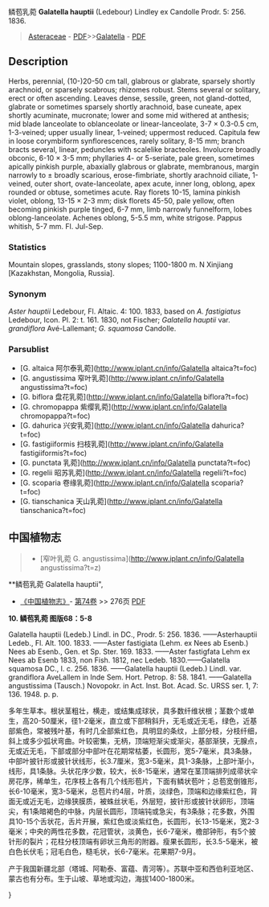 鳞苞乳菀 **Galatella hauptii** (Ledebour) Lindley ex Candolle Prodr. 5: 256. 1836.

> [Asteraceae](http://www.iplant.cn/info/Asteraceae?t=foc) - [PDF](http://www.iplant.cn/foc/pdf/Asteraceae.pdf)>>[Galatella](http://www.iplant.cn/info/Galatella?t=foc) - [PDF](http://www.iplant.cn/foc/pdf/Galatella.pdf)

## Description

Herbs, perennial, (10-)20-50 cm tall, glabrous or glabrate, sparsely shortly arachnoid, or sparsely scabrous; rhizomes robust. Stems several or solitary, erect or often ascending. Leaves dense, sessile, green, not gland-dotted, glabrate or sometimes sparsely shortly arachnoid, base cuneate, apex shortly acuminate, mucronate; lower and some mid withered at anthesis; mid blade lanceolate to oblanceolate or linear-lanceolate, 3-7 × 0.3-0.5 cm, 1-3-veined; upper usually linear, 1-veined; uppermost reduced. Capitula few in loose corymbiform synflorescences, rarely solitary, 8-15 mm; branch bracts several, linear, peduncles with scalelike bracteoles. Involucre broadly obconic, 6-10 × 3-5 mm; phyllaries 4- or 5-seriate, pale green, sometimes apically pinkish purple, abaxially glabrous or glabrate, membranous, margin narrowly to ± broadly scarious, erose-fimbriate, shortly arachnoid ciliate, 1-veined, outer short, ovate-lanceolate, apex acute, inner long, oblong, apex rounded or obtuse, sometimes acute. Ray florets 10-15, lamina pinkish violet, oblong, 13-15 × 2-3 mm; disk florets 45-50, pale yellow, often becoming pinkish purple tinged, 6-7 mm, limb narrowly funnelform, lobes oblong-lanceolate. Achenes oblong, 5-5.5 mm, white strigose. Pappus whitish, 5-7 mm. Fl. Jul-Sep.

### Statistics
Mountain slopes, grasslands, stony slopes; 1100-1800 m. N Xinjiang [Kazakhstan, Mongolia, Russia].

### Synonym
*Aster hauptii* Ledebour, Fl. Altaic. 4: 100. 1833, based on *A. fastigiatus* Ledebour, Icon. Pl. 2: t. 161. 1830, not Fischer; *Galatella hauptii* var. *grandiflora* Avé-Lallemant; *G.* *squamosa* Candolle.

### Parsublist

* [G.  altaica  阿尔泰乳菀](http://www.iplant.cn/info/Galatella altaica?t=foc)
* [G.  angustissima  窄叶乳菀](http://www.iplant.cn/info/Galatella angustissima?t=foc)
* [G.  biflora  盘花乳菀](http://www.iplant.cn/info/Galatella biflora?t=foc)
* [G.  chromopappa  紫缨乳菀](http://www.iplant.cn/info/Galatella chromopappa?t=foc)
* [G.  dahurica  兴安乳菀](http://www.iplant.cn/info/Galatella dahurica?t=foc)
* [G.  fastigiiformis  扫枝乳菀](http://www.iplant.cn/info/Galatella fastigiiformis?t=foc)
* [G.  punctata  乳菀](http://www.iplant.cn/info/Galatella punctata?t=foc)
* [G.  regelii  昭苏乳菀](http://www.iplant.cn/info/Galatella regelii?t=foc)
* [G.  scoparia  卷缘乳菀](http://www.iplant.cn/info/Galatella scoparia?t=foc)
* [G.  tianschanica  天山乳菀](http://www.iplant.cn/info/Galatella tianschanica?t=foc)

## 中国植物志

> * [窄叶乳菀  G.  angustissima](http://www.iplant.cn/info/Galatella angustissima?t=z)

**鳞苞乳菀 Galatella hauptii",

* [《中国植物志》](http://www.iplant.cn/frps)- [第74卷](http://www.iplant.cn/frps/vol/74) >> 276页 [PDF](http://www.iplant.cn/frps/pdf/74/276.PDF)

**10. 鳞苞乳菀 图版68：5-8**

Galatella hauptii (Ledeb.) Lindl. in DC., Prodr. 5: 256. 1836. ——Asterhauptii Ledeb., Fl. Alt. 100. 1833. ——Aster fastigiata (Lehm. ex Nees ab Esenb.) Nees ab Esenb., Gen. et Sp. Ster. 169. 1833. ——Aster fastigfata Lehm ex Nees ab Esenb 1833, non Fish. 1812, nec Ledeb. 1830.——Galatella squamosa DC., l. c. 256. 1836. ——Galatella hauptii (Ledeb.) Lindl. var. grandiflora AveLallem in Inde Sem. Hort. Petrop. 8: 58. 1841. ——Galatella angustissima (Tausch.) Novopokr. in Act. Inst. Bot. Acad. Sc. URSS ser. 1, 7: 136. 1948. p. p.

多年生草本。根状茎粗壮，横走，或结集成球状，具多数纤维状根；茎数个或单生，高20-50厘米，径1-2毫米，直立或下部稍斜升，无毛或近无毛，绿色，近基部紫色，常被残叶基，有时几全部紫红色，具明显的条纹，上部分枝，分枝纤细，斜上或多少弧状弯曲。叶较密集，无柄，顶端短渐尖或渐尖，基部渐狭，无腺点，无或近无毛，下部或部分中部叶在花期常枯萎，长圆形，宽5-7毫米，具3条脉，中部叶披针形或披针状线形，长3.7厘米，宽3-5毫米，具1-3条脉，上部叶渐小，线形，具1条脉。头状花序少数，较大，长8-15毫米，通常在茎顶端排列成帚状伞房花序，稀单生，花序枝上各有几个线形苞片，下面有鳞状苞叶；总苞宽倒锥形，长6-10毫米，宽3-5毫米，总苞片约4层，叶质，淡绿色，顶端和边缘紫红色，背面无或近无毛，边缘狭膜质，被蛛丝状毛，外层短，披针形或披针状卵形，顶端尖，有1条暗褐色的中脉，内层长圆形，顶端钝或急尖，有3条脉；花多数，外围具10-15个舌状花，舌片开展，紫红色或淡紫红色，长圆形，长13-15毫米，宽2-3毫米；中央的两性花多数，花冠管状，淡黄色，长6-7毫米，檐部钟形，有5个披针形的裂片；花柱分枝顶端有卵状三角形的附器。瘦果长圆形，长3.5-5毫米，被白色长伏毛；冠毛白色，糙毛状，长6-7毫米。花果期7-9月。

产于我国新疆北部（塔城、阿勒泰、富蕴、青河等）。苏联中亚和西伯利亚地区、蒙古也有分布。生于山坡、草地或沟边，海拔1400-1800米。

}